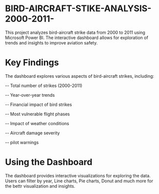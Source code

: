 # BIRD-AIRCRAFT-STIKE-ANALYSIS-2000-2011-
This project analyzes bird-aircraft strike data from 2000 to 2011 using Microsoft Power BI. The interactive dashboard allows for exploration of trends and insights to improve aviation safety.

# Key Findings

The dashboard explores various aspects of bird-aircraft strikes, including:

-- Total number of strikes (2000-2011)

-- Year-over-year trends

-- Financial impact of bird strikes

-- Most vulnerable flight phases

-- Impact of weather conditions

-- Aircraft damage severity

-- pilot warnings

# Using the Dashboard

The dashboard provides interactive visualizations for exploring the data. Users can filter by year, 
Line charts, Pie charts, Donut and much more for the bettr visualization and insights.
